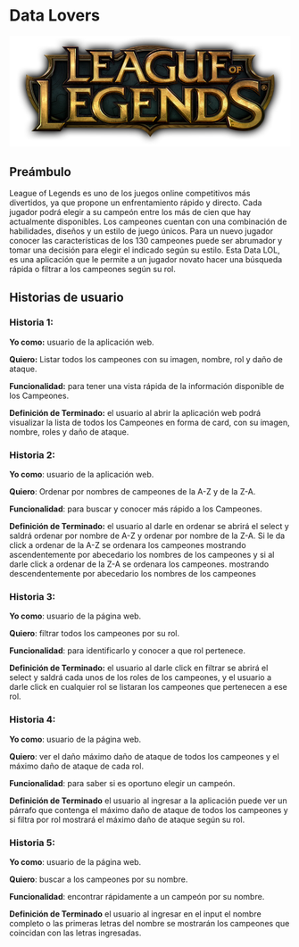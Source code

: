 # Data Lovers

![Sin titulo](img-readme/logo-lol-letras.png)


## Preámbulo
League of Legends es uno de los juegos online competitivos más divertidos, ya que propone un enfrentamiento rápido y directo.  Cada jugador podrá elegir a su campeón entre los más de cien que hay actualmente disponibles.  Los campeones cuentan con una combinación de habilidades, diseños y un estilo de juego únicos. Para un nuevo jugador conocer las características de los 130 campeones puede ser abrumador y tomar una decisión para elegir el indicado según su estilo. Esta Data LOL, es una aplicación que le permite a un jugador novato hacer una búsqueda rápida o filtrar a los campeones según su rol.

## Historias de usuario

### Historia 1:

**Yo como:** usuario de la aplicación web. 

**Quiero:** Listar todos los campeones con su imagen, nombre, rol y daño de ataque.

**Funcionalidad:** para tener una vista rápida de la información disponible de los Campeones.

**Definición de Terminado:** el usuario al abrir la aplicación web podrá visualizar la lista de todos los Campeones en forma de card, con su imagen, nombre, roles y daño de ataque.

### Historia 2:

**Yo como**: usuario de la aplicación web.

**Quiero**: Ordenar por nombres de campeones de la A-Z y de la Z-A.

**Funcionalidad**: para buscar y conocer más rápido a los Campeones.

**Definición de Terminado:** el usuario al darle en ordenar se abrirá el select y saldrá ordenar por nombre de A-Z y ordenar por nombre de la Z-A. Si le da click a ordenar de la A-Z se ordenara los campeones mostrando ascendentemente por abecedario los nombres de los campeones y si al darle click a ordenar de la Z-A se ordenara los campeones. mostrando descendentemente por abecedario los nombres de los campeones

### Historia 3:

**Yo como**: usuario de la página web.

**Quiero**: filtrar todos los campeones por su rol.

**Funcionalidad**: para identificarlo y conocer a que rol pertenece.

**Definición de Terminado:** el usuario al darle click en filtrar se abrirá el select y saldrá cada unos de los roles de los campeones, y el usuario a darle click en cualquier rol se listaran los campeones que pertenecen a ese rol.

### Historia 4:

**Yo como**: usuario de la página web.     

**Quiero**: ver el daño máximo daño de ataque de todos los campeones y el máximo daño de ataque de cada rol.   

**Funcionalidad**: para saber si es oportuno elegir un campeón.  

**Definición de Terminado** el usuario al ingresar a la aplicación puede ver un párrafo que contenga el máximo daño de ataque de todos los campeones y si filtra por rol mostrará el máximo daño de ataque según su rol.


### Historia 5:

**Yo como**: usuario de la página web.     

**Quiero**: buscar a los campeones por su nombre.  

**Funcionalidad**: encontrar rápidamente a un campeón por su nombre.  

**Definición de Terminado** el usuario al ingresar en el input el nombre completo o las primeras letras del nombre se mostrarán los campeones que coincidan con las letras ingresadas.






